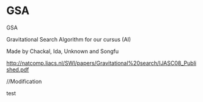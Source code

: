 # GSA
GSA

Gravitational Search Algorithm for our cursus (AI)

Made by Chackal, Ida, Unknown and Songfu

http://natcomp.liacs.nl/SWI/papers/Gravitational%20search/IJASC08_Published.pdf

//Modification

test
